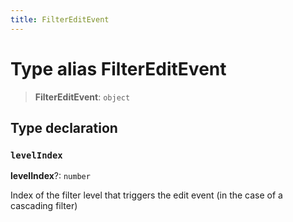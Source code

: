 ```yaml
---
title: FilterEditEvent
---
```


# Type alias FilterEditEvent

> **FilterEditEvent**: `object`

## Type declaration

### `levelIndex`

**levelIndex**?: `number`

Index of the filter level that triggers the edit event (in the case of a cascading filter)
